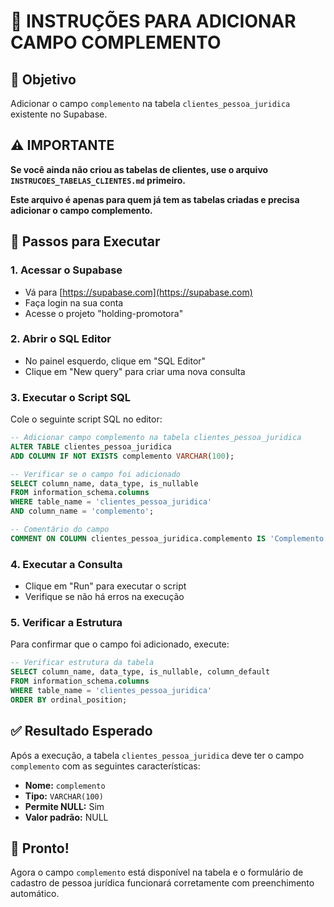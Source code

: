 # 🔧 INSTRUÇÕES PARA ADICIONAR CAMPO COMPLEMENTO

## 🎯 Objetivo

Adicionar o campo `complemento` na tabela `clientes_pessoa_juridica` existente no Supabase.

## ⚠️ IMPORTANTE

**Se você ainda não criou as tabelas de clientes, use o arquivo `INSTRUCOES_TABELAS_CLIENTES.md` primeiro.**

**Este arquivo é apenas para quem já tem as tabelas criadas e precisa adicionar o campo complemento.**

## 🔧 Passos para Executar

### 1. Acessar o Supabase

- Vá para [https://supabase.com](https://supabase.com)
- Faça login na sua conta
- Acesse o projeto "holding-promotora"

### 2. Abrir o SQL Editor

- No painel esquerdo, clique em "SQL Editor"
- Clique em "New query" para criar uma nova consulta

### 3. Executar o Script SQL

Cole o seguinte script SQL no editor:

```sql
-- Adicionar campo complemento na tabela clientes_pessoa_juridica
ALTER TABLE clientes_pessoa_juridica
ADD COLUMN IF NOT EXISTS complemento VARCHAR(100);

-- Verificar se o campo foi adicionado
SELECT column_name, data_type, is_nullable
FROM information_schema.columns
WHERE table_name = 'clientes_pessoa_juridica'
AND column_name = 'complemento';

-- Comentário do campo
COMMENT ON COLUMN clientes_pessoa_juridica.complemento IS 'Complemento do endereço (apto, sala, etc.)';
```

### 4. Executar a Consulta

- Clique em "Run" para executar o script
- Verifique se não há erros na execução

### 5. Verificar a Estrutura

Para confirmar que o campo foi adicionado, execute:

```sql
-- Verificar estrutura da tabela
SELECT column_name, data_type, is_nullable, column_default
FROM information_schema.columns
WHERE table_name = 'clientes_pessoa_juridica'
ORDER BY ordinal_position;
```

## ✅ Resultado Esperado

Após a execução, a tabela `clientes_pessoa_juridica` deve ter o campo `complemento` com as seguintes características:

- **Nome:** `complemento`
- **Tipo:** `VARCHAR(100)`
- **Permite NULL:** Sim
- **Valor padrão:** NULL

## 🎉 Pronto!

Agora o campo `complemento` está disponível na tabela e o formulário de cadastro de pessoa jurídica funcionará corretamente com preenchimento automático.
